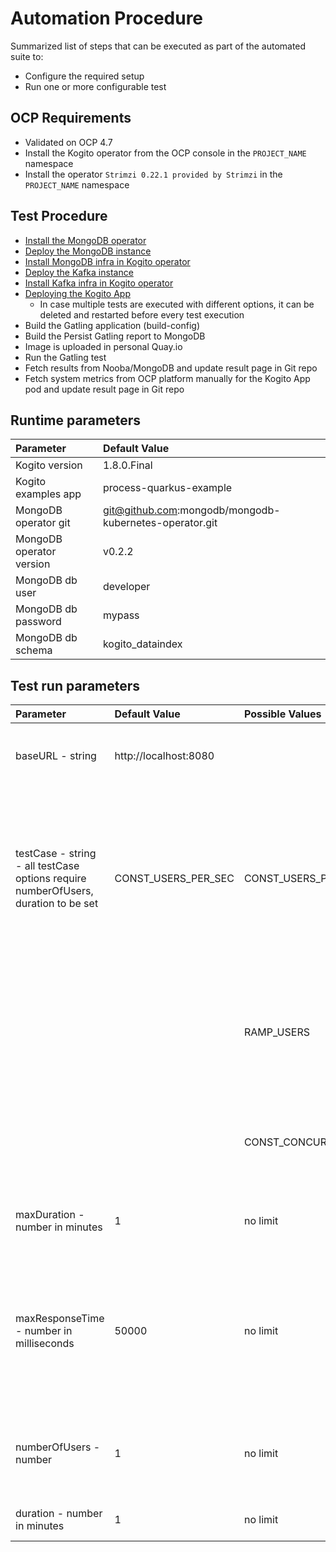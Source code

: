 # Automation Procedure
Summarized list of steps that can be executed as part of the automated suite to:
* Configure the required setup
* Run one or more configurable test

## OCP Requirements
* Validated on OCP 4.7
* Install the Kogito operator from the OCP console in the `PROJECT_NAME` namespace
* Install the operator `Strimzi 0.22.1 provided by Strimzi` in the `PROJECT_NAME` namespace

## Test Procedure
* [Install the MongoDB operator](../../test-envs/deploy-OCP#install-the-mongodb-operator)
* [Deploy the MongoDB instance](../../test-envs/deploy-OCP#deploy-the-mongodb-instance)
* [Install MongoDB infra in Kogito operator](../../test-envs/deploy-OCP#install-mongodb-infra-in-kogito-operator)
* [Deploy the Kafka instance](../../test-envs/deploy-OCP#deploy-the-kafka-instance)
* [Install Kafka infra in Kogito operator](../../test-envs/deploy-OCP#install-kafka-infra-in-kogito-operator)
* [Deploying the Kogito App](../../test-envs/deploy-OCP#deploying-the-kogito-app)
  * In case multiple tests are executed with different options, it can be deleted
  and restarted before every test execution
* Build the Gatling application (build-config)
* Build the Persist Gatling report to MongoDB
 * Image is uploaded in personal Quay.io 
* Run the Gatling test
* Fetch results from Nooba/MongoDB and update result page in Git repo
* Fetch system metrics from OCP platform manually for the Kogito App pod and update result page in Git repo

## Runtime parameters
| Parameter | Default Value |
|:----|:----|
| Kogito version | 1.8.0.Final |
| Kogito examples app | process-quarkus-example |
| MongoDB operator git | git@github.com:mongodb/mongodb-kubernetes-operator.git |
| MongoDB operator version | v0.2.2 |
| MongoDB db user | developer |
| MongoDB db password | mypass |
| MongoDB db schema | kogito_dataindex |

## Test run parameters
| Parameter | Default Value | Possible Values | Description |
|:----|:----|:----|:----|
| baseURL - string | http://localhost:8080 |  |the url where the tested application is running |
| testCase - string - all testCase options require numberOfUsers, duration to be set | CONST_USERS_PER_SEC | CONST_USERS_PER_SEC | Injects users at a constant rate, defined in users per second, during a given duration. Users will be injected at regular intervals |
| |  | RAMP_USERS | Injects a given number of users distributed evenly on a time window of a given duration. |
|  |  | CONST_CONCURRENT_USERS | Injects so that number of concurrent users in the system is constant |
| maxDuration - number in minutes | 1 | no limit | The time after which the simulation is stopped |
| maxResponseTime - number in milliseconds | 50000 | no limit | The maximum response time allowed - evaluated after simulation, if greater, simulation deemed failed | 
| numberOfUsers - number | 1 | no limit | depending on scenario if concurrent or total number of users |
| duration - number in minutes | 1 | no limit | how long a scenario is to be run |
